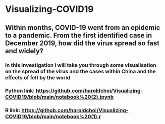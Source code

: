 # Visualizing-COVID19
##  Within months, COVID-19 went from an epidemic to a pandemic. From the first identified case in December 2019, how did the virus spread so fast and widely?

### In this investigation I will take you through some visualisation on the spread of the virus and the cases within China and the effects of felt by the world

### Python link: https://github.com/haroldchoi/Visualizing-COVID19/blob/main/notebook%20(2).ipynb
### R link: https://github.com/haroldchoi/Visualizing-COVID19/blob/main/notebook%20(1).r
